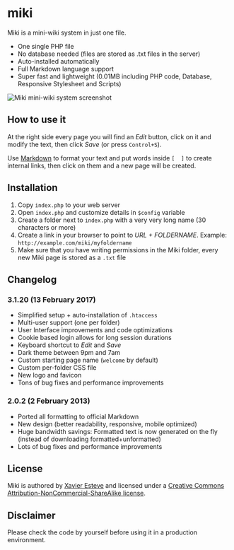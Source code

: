 miki
================

Miki is a mini-wiki system in just one file.

 - One single PHP file
 - No database needed (files are stored as .txt files in the server)
 - Auto-installed automatically
 - Full Markdown language support
 - Super fast and lightweight (0.01MB including PHP code, Database, Responsive Stylesheet and Scripts)

![Miki mini-wiki system screenshot](http://xaviesteve.com/wp-content/uploads/2013/02/Screen-Shot-2013-02-02-at-10.45.37.png)

How to use it
----------------------

At the right side every page you will find an _Edit_ button, click on it and modify the text, then click _Save_ (or press `Control+S`).

Use [Markdown](http://daringfireball.net/projects/markdown/syntax) to format your text and put words inside `[  ]` to create internal links, then click on them and a new page will be created.


Installation
----------------------

1. Copy `index.php` to your web server
2. Open `index.php` and customize details in `$config` variable
3. Create a folder next to `index.php` with a very very long name (30 characters or more)
4. Create a link in your browser to point to _URL + FOLDERNAME_. Example: `http://example.com/miki/myfoldername`
5. Make sure that you have writing permissions in the Miki folder, every new Miki page is stored as a `.txt` file


Changelog
---------------------

### 3.1.20 (13 February 2017)

- Simplified setup + auto-installation of `.htaccess`
- Multi-user support (one per folder)
- User Interface improvements and code optimizations
- Cookie based login allows for long session durations
- Keyboard shortcut to _Edit_ and _Save_
- Dark theme between 9pm and 7am
- Custom starting page name (`welcome` by default)
- Custom per-folder CSS file
- New logo and favicon
- Tons of bug fixes and performance improvements


### 2.0.2 (2 February 2013)

- Ported all formatting to official Markdown
- New design (better readability, responsive, mobile optimized)
- Huge bandwidth savings: Formatted text is now generated on the fly (instead of downloading formatted+unformatted)
- Lots of bug fixes and performance improvements



License
---------------------

Miki is authored by [Xavier Esteve](https://xaviesteve.com/) and licensed under a [Creative Commons Attribution-NonCommercial-ShareAlike license](http://creativecommons.org/licenses/by-nc-sa/3.0/).


Disclaimer
---------------------

Please check the code by yourself before using it in a production environment.
